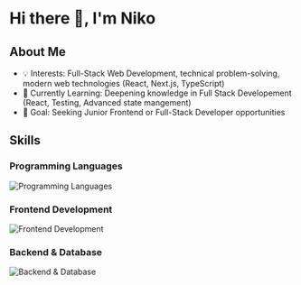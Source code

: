 # Hi there 👋, I'm Niko

## About Me

* 💡 Interests: Full-Stack Web Development, technical problem-solving, modern web technologies (React, Next.js, TypeScript)
* 🌱 Currently Learning: Deepening knowledge in Full Stack Developement (React, Testing, Advanced state mangement)
* 💼 Goal: Seeking Junior Frontend or Full-Stack Developer opportunities

## Skills

### Programming Languages
![Programming Languages](https://skillicons.dev/icons?i=js,ts,python,cs,java)

### Frontend Development
![Frontend Development](https://skillicons.dev/icons?i=html,css,react,redux,nextjs,tailwind)

### Backend & Database
![Backend & Database](https://skillicons.dev/icons?i=nodejs,express,mongodb,firebase)
